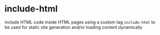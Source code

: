 # include-html
include HTML code inside HTML pages using a custom tag `include-html` to be used for static site generation and/or loading content dynamically
